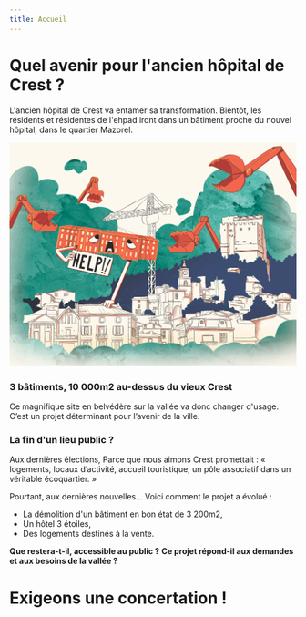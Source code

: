 ```yaml
---
title: Accueil
---
```

# Quel avenir pour l'ancien hôpital de Crest ?

L'ancien hôpital de Crest va entamer sa transformation.
Bientôt, les résidents et résidentes de l'ehpad iront dans un bâtiment proche du nouvel hôpital, dans le quartier Mazorel.

![Ce lieu, public depuis 1789, est en passe de devenir intégralement privé.](https://github.com/noeems/test-website-repo-3796/blob/0c14a3fd4e583e51b730f33ff7b0fc9f8556c6b3/images/Collectif-hop-couverture.jpeg)

### 3 bâtiments, 10 000m2 au-dessus du vieux Crest
Ce magnifique site en belvédère sur la vallée va donc changer d'usage. C’est un projet déterminant pour l’avenir de la ville.

### La fin d'un lieu public ?
Aux dernières élections, Parce que nous aimons Crest promettait : « logements, locaux d’activité, accueil touristique, un pôle associatif dans un véritable écoquartier. »

Pourtant, aux dernières nouvelles... Voici comment le projet a évolué : 
- La démolition d'un bâtiment en bon état de 3 200m2,
- Un hôtel 3 étoiles,
- Des logements destinés à la vente.

**Que restera-t-il, accessible au public ?**
**Ce projet répond-il aux demandes et aux besoins de la vallée ?**

# Exigeons une concertation !
